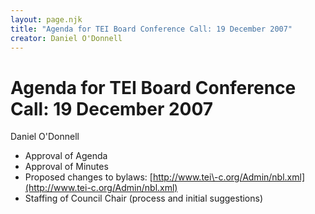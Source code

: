 ```yaml
---
layout: page.njk
title: "Agenda for TEI Board Conference Call: 19 December 2007"
creator: Daniel O'Donnell
---
```

# Agenda for TEI Board Conference Call: 19 December 2007









Daniel O'Donnell


* Approval of Agenda
* Approval of Minutes
* Proposed changes to bylaws: [http://www.tei\-c.org/Admin/nbl.xml](http://www.tei-c.org/Admin/nbl.xml)
* Staffing of Council Chair (process and initial suggestions)




